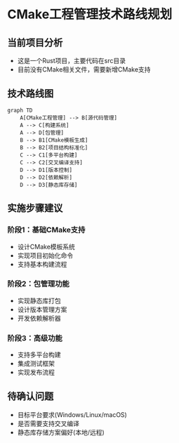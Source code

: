 # CMake工程管理技术路线规划

## 当前项目分析
- 这是一个Rust项目，主要代码在src目录
- 目前没有CMake相关文件，需要新增CMake支持

## 技术路线图

```mermaid
graph TD
    A[CMake工程管理] --> B[源代码管理]
    A --> C[构建系统]
    A --> D[包管理]
    B --> B1[CMake模板生成]
    B --> B2[项目结构标准化]
    C --> C1[多平台构建]
    C --> C2[交叉编译支持]
    D --> D1[版本控制]
    D --> D2[依赖解析]
    D --> D3[静态库存储]
```

## 实施步骤建议

### 阶段1：基础CMake支持
- 设计CMake模板系统
- 实现项目初始化命令
- 支持基本构建流程

### 阶段2：包管理功能
- 实现静态库打包
- 设计版本管理方案
- 开发依赖解析器

### 阶段3：高级功能
- 支持多平台构建
- 集成测试框架
- 实现发布流程

## 待确认问题
- 目标平台要求(Windows/Linux/macOS)
- 是否需要支持交叉编译
- 静态库存储方案偏好(本地/远程)
